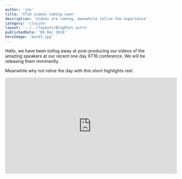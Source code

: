 ```yaml
---
author: 'jon'
title: 'XT16 videos coming soon'
description: 'Videos are coming, meanwhile relive the experience'
category: 'clojure'
layout: '../../layouts/BlogPost.astro'
publishedDate: '09 Dec 2016'
heroImage: 'mock3.jpg'
---
```


Hello, we have been toiling away at post-producing our videos of the
amazing speakers at our recent one day XT16 conference. We will be
releasing them imminently.

Meanwhile why not relive the day with this short highlights reel.

<iframe width="560" height="315" src="https://www.youtube.com/embed/7MWEawzrGuQ" title="Relive XT16" frameborder="0" allow="accelerometer; autoplay; clipboard-write; encrypted-media; gyroscope; picture-in-picture" allowfullscreen></iframe>
